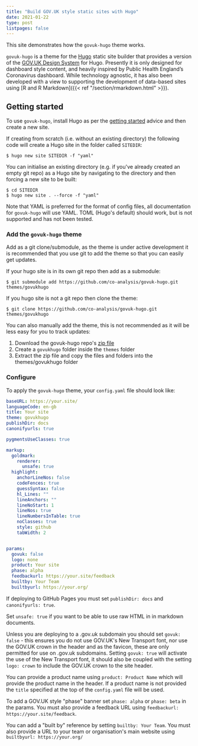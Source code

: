 ```yaml
---
title: "Build GOV.UK style static sites with Hugo"
date: 2021-01-22
type: post
listpages: false
---
```


This site demonstrates how the `govuk-hugo` theme works.

`govuk-hugo` is a theme for the [Hugo](https://gohugo.io/) static site builder that provides a version of the [GOV.UK Design System](https://design-system.service.gov.uk/) for Hugo. Presently it is only designed for dashboard style content, and heavily inspired by Public Health England’s Coronavirus dashboard. While technology agnostic, it has also been developed with a view to supporting the development of data-based sites using [R and R Markdown]({{< ref "/section/rmarkdown.html" >}}).

## Getting started

To use `govuk-hugo`, install Hugo as per the [getting started](https://gohugo.io/getting-started/) advice and then create a new site.

If creating from scratch (i.e. without an existing directory) the following code will create a Hugo site in the folder called `SITEDIR`:

```shell
$ hugo new site SITEDIR -f "yaml"
```

You can initialise an existing directory (e.g. if you've already created an empty git repo) as a Hugo site by navigating to the directory and then forcing a new site to be built:

```shell
$ cd SITEDIR
$ hugo new site . --force -f "yaml"
```

Note that YAML is preferred for the format of config files, all documentation for `govuk-hugo` will use YAML. TOML (Hugo's default) should work, but is not supported and has not been tested.

### Add the `govuk-hugo` theme

Add as a git clone/submodule, as the theme is under active development it is recommended that you use git to add the theme so that you can easily get updates.

If your hugo site is in its own git repo then add as a submodule:

```shell
$ git submodule add https://github.com/co-analysis/govuk-hugo.git themes/govukhugo
```

If you hugo site is not a git repo then clone the theme:

```shell
$ git clone https://github.com/co-analysis/govuk-hugo.git themes/govukhugo
```

You can also manually add the theme, this is not recommended as it will be less easy for you to track updates:

1. Download the govuk-hugo repo's [zip file](https://github.com/co-analysis/govuk-hugo/archive/main.zip)
1. Create a `govukhugo` folder inside the `themes` folder
1. Extract the zip file and copy the files and folders into the themes/govukhugo folder

### Configure

To apply the `govuk-hugo` theme, your `config.yaml` file should look like:

```yaml
baseURL: https://your.site/
languageCode: en-gb
title: Your site
theme: govukhugo
publishDir: docs
canonifyurls: true

pygmentsUseClasses: true

markup:
  goldmark:
    renderer:
      unsafe: true
  highlight:
    anchorLineNos: false
    codeFences: true
    guessSyntax: false
    hl_Lines: ""
    lineAnchors: ""
    lineNoStart: 1
    lineNos: true
    lineNumbersInTable: true
    noClasses: true
    style: github
    tabWidth: 2


params:
  govuk: false
  logo: none
  product: Your site
  phase: alpha
  feedbackurl: https://your.site/feedback
  builtby: Your Team
  builtbyurl: https://your.org/
```

If deploying to GitHub Pages you must set `publishDir: docs` and `canonifyurls: true`.

Set `unsafe: true` if you want to be able to use raw HTML in in markdown documents.

Unless you are deploying to a .gov.uk subdomain you should set `govuk: false` - this ensures you do not use GOV.UK's New Transport font, nor use the GOV.UK crown in the header and as the favicon, these are only permitted for use on .gov.uk subdomains. Setting `govuk: true` will activate the use of the New Transport font, it should also be coupled with the setting `logo: crown` to include the GOV.UK crown to the site header.

You can provide a product name using `product: Product Name` which will provide the product name in the header. If a product name is not provided the `title` specified at the top of the `config.yaml` file will be used.

To add a GOV.UK style "phase" banner set `phase: alpha` or `phase: beta` in the params. You must also provide a feedback URL using `feedbackurl: https://your.site/feedback`.

You can add a "built by" reference by setting `builtby: Your Team`. You must also provide a URL to your team or organisation's main website using `builtbyurl: https://your.org/`